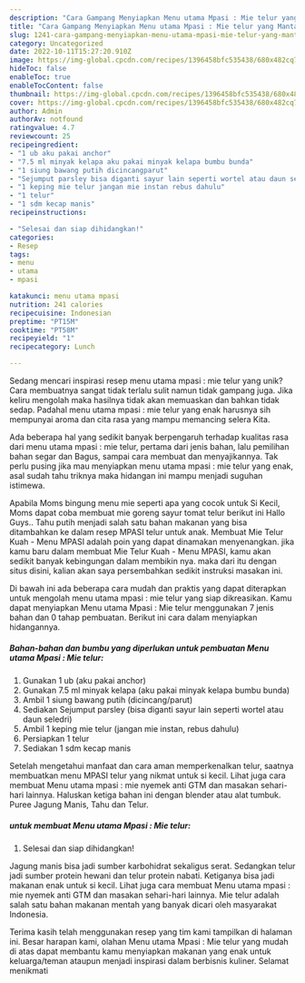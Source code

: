 ```yaml
---
description: "Cara Gampang Menyiapkan Menu utama Mpasi : Mie telur yang Mantap"
title: "Cara Gampang Menyiapkan Menu utama Mpasi : Mie telur yang Mantap"
slug: 1241-cara-gampang-menyiapkan-menu-utama-mpasi-mie-telur-yang-mantap
category: Uncategorized
date: 2022-10-11T15:27:20.910Z
image: https://img-global.cpcdn.com/recipes/1396458bfc535438/680x482cq70/menu-utama-mpasi-mie-telur-foto-resep-utama.jpg
hideToc: false
enableToc: true
enableTocContent: false
thumbnail: https://img-global.cpcdn.com/recipes/1396458bfc535438/680x482cq70/menu-utama-mpasi-mie-telur-foto-resep-utama.jpg
cover: https://img-global.cpcdn.com/recipes/1396458bfc535438/680x482cq70/menu-utama-mpasi-mie-telur-foto-resep-utama.jpg
author: Admin
authorAv: notfound
ratingvalue: 4.7
reviewcount: 25
recipeingredient:
- "1 ub aku pakai anchor"
- "7.5 ml minyak kelapa aku pakai minyak kelapa bumbu bunda"
- "1 siung bawang putih dicincangparut"
- "Sejumput parsley bisa diganti sayur lain seperti wortel atau daun seledri"
- "1 keping mie telur jangan mie instan rebus dahulu"
- "1 telur"
- "1 sdm kecap manis"
recipeinstructions:

- "Selesai dan siap dihidangkan!"
categories:
- Resep
tags:
- menu
- utama
- mpasi

katakunci: menu utama mpasi 
nutrition: 241 calories
recipecuisine: Indonesian
preptime: "PT15M"
cooktime: "PT58M"
recipeyield: "1"
recipecategory: Lunch

---
```





Sedang mencari inspirasi resep menu utama mpasi : mie telur yang unik? Cara membuatnya sangat tidak terlalu sulit namun tidak gampang juga. Jika keliru mengolah maka hasilnya tidak akan memuaskan dan bahkan tidak sedap. Padahal menu utama mpasi : mie telur yang enak harusnya sih mempunyai aroma dan cita rasa yang mampu memancing selera Kita.





Ada beberapa hal yang sedikit banyak berpengaruh terhadap kualitas rasa dari menu utama mpasi : mie telur, pertama dari jenis bahan, lalu pemilihan bahan segar dan Bagus, sampai cara membuat dan menyajikannya. Tak perlu pusing jika mau menyiapkan menu utama mpasi : mie telur yang enak,      asal sudah tahu triknya maka hidangan ini mampu menjadi suguhan istimewa.














Apabila Moms bingung menu mie seperti apa yang cocok untuk Si Kecil, Moms dapat coba membuat mie goreng sayur tomat telur berikut ini Hallo Guys.. Tahu putih menjadi salah satu bahan makanan yang bisa ditambahkan ke dalam resep MPASI telur untuk anak. Membuat Mie Telur Kuah - Menu MPASI adalah poin yang dapat dinamakan menyenangkan. jika kamu baru dalam membuat Mie Telur Kuah - Menu MPASI, kamu akan sedikit banyak kebingungan dalam membikin nya. maka dari itu dengan situs disini, kalian akan saya persembahkan sedikit instruksi masakan ini.






Di bawah ini ada beberapa cara mudah dan praktis yang dapat diterapkan untuk mengolah menu utama mpasi : mie telur yang siap dikreasikan. Kamu dapat menyiapkan Menu utama Mpasi : Mie telur menggunakan 7 jenis bahan dan 0 tahap pembuatan. Berikut ini cara dalam menyiapkan hidangannya.

<!--inarticleads1-->

##### Bahan-bahan dan bumbu yang diperlukan untuk pembuatan Menu utama Mpasi : Mie telur:

1. Gunakan 1 ub (aku pakai anchor)
1. Gunakan 7.5 ml minyak kelapa (aku pakai minyak kelapa bumbu bunda)
1. Ambil 1 siung bawang putih (dicincang/parut)
1. Sediakan Sejumput parsley (bisa diganti sayur lain seperti wortel atau daun seledri)
1. Ambil 1 keping mie telur (jangan mie instan, rebus dahulu)
1. Persiapkan 1 telur
1. Sediakan 1 sdm kecap manis


Setelah mengetahui manfaat dan cara aman memperkenalkan telur, saatnya membuatkan menu MPASI telur yang nikmat untuk si kecil. Lihat juga cara membuat Menu utama mpasi : mie nyemek anti GTM dan masakan sehari-hari lainnya. Haluskan ketiga bahan ini dengan blender atau alat tumbuk. Puree Jagung Manis, Tahu dan Telur. 

<!--inarticleads2-->

#####  untuk membuat Menu utama Mpasi : Mie telur:


1. Selesai dan siap dihidangkan!

Jagung manis bisa jadi sumber karbohidrat sekaligus serat. Sedangkan telur jadi sumber protein hewani dan telur protein nabati. Ketiganya bisa jadi makanan enak untuk si kecil. Lihat juga cara membuat Menu utama mpasi : mie nyemek anti GTM dan masakan sehari-hari lainnya. Mie telur adalah salah satu bahan makanan mentah yang banyak dicari oleh masyarakat Indonesia. 

Terima kasih telah menggunakan resep yang tim kami tampilkan di halaman ini. Besar harapan kami, olahan Menu utama Mpasi : Mie telur yang mudah di atas dapat membantu kamu menyiapkan makanan yang enak untuk keluarga/teman ataupun menjadi inspirasi dalam berbisnis kuliner. Selamat menikmati
